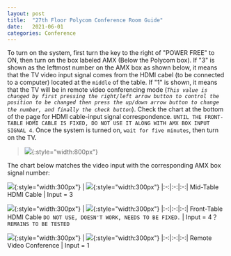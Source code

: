 ```yaml
---
layout: post
title:  "27th Floor Polycom Conference Room Guide"
date:   2021-06-01
categories: Conference
---
```



To turn on the system, first turn the key to the right of "POWER FREE" to ON, then turn on the box labeled AMX (Below the Polycom box). If "3" is shown as the leftmost number on the AMX box as shown below, it means that the TV video input signal comes from the HDMI cabel (to be connected to a computer) located at the `middle` of the table. If "1" is shown, it means that the TV will be in remote video conferencing mode (_`This value is changed by first pressing the right/left arrow button to control the position to be changed then press the up/down arrow button to change the number, and finally the check button`_). Check the chart at the bottom of the page for HDMI cable-input signal correspondence. `UNTIL THE FRONT-TABLE HDMI CABLE IS FIXED, DO NOT USE IT ALONG WITH AMX BOX INPUT SIGNAL 4`. Once the system is turned on, `wait for five minutes`, then turn on the TV.
>![]({{site.baseurl}}/assets/conf5.jpeg){:style="width:800px"}

The chart below matches the video input with the corresponding AMX box signal number:

![]({{site.baseurl}}/assets/conf1.jpeg){:style="width:300px"} | ![]({{site.baseurl}}/assets/conf3.jpeg){:style="width:300px"} 
|:-:|:-:|:-:|
Mid-Table HDMI Cable | Input = 3

![]({{site.baseurl}}/assets/conf2.jpeg){:style="width:300px"} | ![]({{site.baseurl}}/assets/conf11.jpeg){:style="width:300px"} 
|:-:|:-:|:-:|
Front-Table HDMI Cable `DO NOT USE, DOESN'T WORK, NEEDS TO BE FIXED.` | Input = 4？ `REMAINS TO BE TESTED`

![]({{site.baseurl}}/assets/conf10.jpg){:style="width:300px"} | ![]({{site.baseurl}}/assets/conf4.jpeg){:style="width:300px"} 
|:-:|:-:|:-:|
Remote Video Conference | Input = 1


